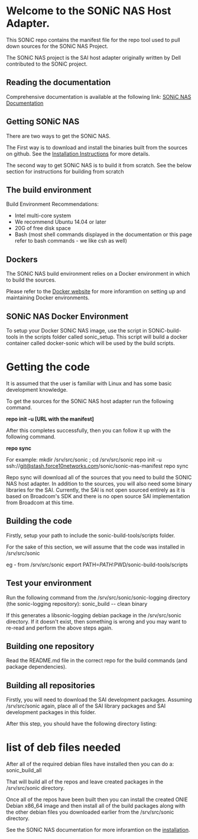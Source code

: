 
Welcome to the SONiC NAS Host Adapter.
======================================
This SONiC repo contains the manifest file for the repo tool used to pull down sources for the SONiC NAS Project.

The SONiC NAS project is the SAI host adapter originally written by Dell contributed to the SONiC project.   


Reading the documentation
--------------------------------
Comprehensive documentation is available at the following link: [SONiC NAS Documentation](http://confluence.force10networks.com/pages/viewpage.action?spaceKey=OPS&title=OS10%20Open%20Source%20Documentation)


Getting SONiC NAS
-----------------
There are two ways to get the SONiC NAS. 

The First way is to download and install the binaries built from the sources on github.
See the [Installation Instructions](https://confluence.force10networks.com/display/OPS/Installing+SONiC+NAS+Host+Adapter+on+Dell+Platforms) for more details.

The second way to get SONiC NAS is to build it from scratch.  See the below section for instructions for building from scratch

The build environment
--------------------------------
Build Environment Recommendations:
- Intel multi-core system 
- We recommend Ubuntu 14.04 or later
- 20G of free disk space 
- Bash (most shell commands displayed in the documentation or this page refer to bash commands - we like csh as well)


Dockers
-------
The SONiC NAS build environment relies on a Docker environment in which to build the sources.  

Please refer to the [Docker website](http://www.docker.com) for more inforamtion on setting up and maintaining Docker environments.


SONiC NAS Docker Environment
----------------------------
To setup your Docker SONiC NAS image, use the script in SONiC-build-tools in the scripts folder called sonic_setup.  This script will build a docker container called docker-sonic which will be used by the build scripts.


Getting the code
================

It is assumed that the user is familiar with Linux and has some basic development knowledge.

To get the sources for the SONiC NAS host adapter run the following command.

**repo init -u [URL with the manifest]**

After this completes successfully, then you can follow it up with the following command.

**repo sync**

For example:
mkdir /srv/src/sonic ; cd /srv/src/sonic
repo init -u ssh://git@stash.force10networks.com/sonic/sonic-nas-manifest
repo sync

Repo  sync will download all of the sources that you need to build the SONIC NAS host adapter.  In addition to the sources, you will also need some binary libraries for the SAI.  Currently, the SAI is not open sourced entirely as it is based on Broadcom's SDK and there is no open source SAI implementation from Broadcom at this time.


Building the code
-----------------
Firstly, setup your path to include the sonic-build-tools/scripts folder.

For the sake of this section, we will assume that the code was installed in /srv/src/sonic

eg - from /srv/src/sonic 
export PATH=$PATH:$PWD/sonic-build-tools/scripts

Test your environment
---------------------
Run the following command from the /srv/src/sonic/sonic-logging directory (the sonic-logging repository):
sonic_build -- clean binary

If this generates a libsonic-logging debian package in the /srv/src/sonic directory.  If it doesn't exist, then something is wrong and you may want to re-read and perform the above steps again.


Building one repository
-----------------------
Read the README.md file in the correct repo for the build commands (and package dependencies).  


Building all repositories
---------------------------
Firstly, you will need to download the SAI development packages.  Assuming /srv/src/sonic again, place all of the SAI library packages and SAI development packages in this folder.

After this step, you should have the following directory listing:
 # list of deb files needed  #

After all of the required debian files have installed then you can do a:
sonic_build_all

That will build all of the repos and leave created packages in the /srv/src/sonic directory.

Once all of the repos have been built then you can install the created ONIE Debian x86_64 image and
then install all of the build packages along with the other debian files you downloaded earlier from
the /srv/src/sonic directory.

See the SONiC NAS documentation for more inforamtion on the [installation](https://confluence.force10networks.com/display/OPS/Installing+SONiC+NAS+Host+Adapter+on+Dell+Platforms).
